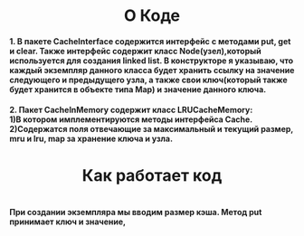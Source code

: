 <h1 align="center">О Коде</h1>
<h4>1. В пакете CacheInterface содержится интерфейс с методами put, get и clear.
Также интерфейс содержит класс Node(узел),который используется для создания linked list.
В конструкторе я указываю, что каждый экземпляр данного класса будет хранить ссылку на значение следующего и предыдущего узла,
а также свои ключ(который также будет хранится в объекте типа Map) и значение данного ключа.</h4>
<h4>2. Пакет CacheInMemory содержит класс LRUCacheMemory:
  <br/>
  1)В котором имплементируются методы интерфейса Cache.
  <br/>
  2)Содержатся поля отвечающие за максимальный и текущий размер, mru и lru, map за хранение ключа и узла. <h4>
  
 <h1 align="center">Как работает код<h1>
  <h4>При создании экземпляра мы вводим размер кэша. Метод put принимает  ключ и значение, <h4>
